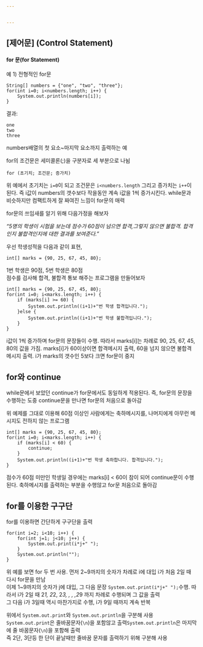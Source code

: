 ```yaml
---


---
```


<h2 id="제어문-control-statement">[제어문] (Control Statement)</h2>
<h4 id="for-문for-statement">for 문(for Statement)</h4>
<p>예 1) 전형적인 for문</p>
<pre><code>String[] numbers = {"one", "two", "three"};
for(int i=0; i&lt;numbers.length; i++) {
    System.out.println(numbers[i]);
}
</code></pre>
<p>결과:</p>
<pre><code>one
two
three
</code></pre>
<p>numbers배열의 첫 요소~마지막 요소까지 출력하는 예</p>
<p>for의 조건문은 세미콜론(;)을 구분자로 세 부분으로 나뉨</p>
<pre><code>for (초기치; 조건문; 증가치)
</code></pre>
<p>위 예에서 초기치는  <code>i=0</code>이 되고 조건문은  <code>i&lt;numbers.length</code> 그리고 증가치는  <code>i++</code>이 된다. 즉 i값이 numbers의 갯수보다 작을동안 계속 i값을 1씩 증가시킨다. while문과 비슷하지만 컴팩트하게 잘 짜여진 느낌이 for문의 매력</p>
<p>for문의 쓰임새를 알기 위해 다음가정을 해보자</p>
<p><em>“5명의 학생이 시험을 보는데 점수가 60점이 넘으면 합격,그렇지 않으면 불합격. 합격인지 불합격인지에 대한 결과를 보여준다.”</em></p>
<p>우선 학생성적을 다음과 같이 표현,</p>
<pre><code>int[] marks = {90, 25, 67, 45, 80};
</code></pre>
<p>1번 학생은 90점, 5번 학생은 80점<br>
점수를 검사해 합격, 불합격 통보 해주는 프로그램을 만들어보자</p>
<pre><code>int[] marks = {90, 25, 67, 45, 80};
for(int i=0; i&lt;marks.length; i++) {
    if (marks[i] &gt;= 60) {
        System.out.println((i+1)+"번 학생 합격입니다.");
    }else {
        System.out.println((i+1)+"번 학생 불합격입니다.");
    }
}
</code></pre>
<p>i값이 1씩 증가하며 for문의 문장들이 수행. 따라서 marks[i]는 차례로 90, 25, 67, 45, 80의 값을 가짐. marks[i]가 60이상이면 합격메시지 출력, 60을 넘지 않으면 불합격 메시지 출력. i가 marks의 갯수인 5보다 크면 for문이 중지</p>
<h2 id="for와-continue">for와 continue</h2>
<p>while문에서 보았던 continue가 for문에서도 동일하게 적용된다. 즉, for문의 문장을 수행하는 도중 continue문을 만나면 for문의 처음으로 돌아감</p>
<p>위 예제를 그대로 이용해 60점 이상인 사람에게는 축하메시지를, 나머지에게 아무런 메시지도 전하지 않는 프로그램</p>
<pre><code>int[] marks = {90, 25, 67, 45, 80};
for(int i=0; i&lt;marks.length; i++) {
    if (marks[i] &lt; 60) {
        continue;
    }
    System.out.println((i+1)+"번 학생 축하합니다. 합격입니다.");
}
</code></pre>
<p>점수가 60점 미만인 학생일 경우에는 marks[i] &lt; 60이 참이 되어 continue문이 수행된다. 축하메시지를 출력하는 부분을 수행않고 for문 처음으로 돌아감</p>
<h2 id="for를-이용한-구구단">for를 이용한 구구단</h2>
<p>for를 이용하면 간단하게 구구단을 출력</p>
<pre><code>for(int i=2; i&lt;10; i++) {
    for(int j=1; j&lt;10; j++) {
        System.out.print(i*j+" ");
    }
    System.out.println("");
}
</code></pre>
<p>위 예를 보면 for 두 번 사용. 먼저 2~9까지의 숫자가 차례로 i에 대입 i가 처음 2일 때 다시 for문을 만남<br>
이제 1~9까지의 숫자가 j에 대입, 그 다음 문장 <code>System.out.print(i*j+" ");</code>수행. 따라서 i가 2일 때 2<em>1, 2</em>2, 2<em>3, , , ,2</em>9 까지 차례로 수행되며 그 값을 출력<br>
그 다음 i가 3일때 역시 마찬가지로 수행, i가 9일 때까지 계속 반복</p>
<p>위에서  <code>System.out.print</code>와  <code>System.out.println</code>을 구분해 사용 <code>System.out.print</code>은 줄바꿈문자(<code>\n</code>)을 포함않고 출력<code>System.out.println</code>은 마지막에 줄 바꿈문자(<code>\n</code>)을 포함해 출력<br>
즉 2단, 3단등 한 단이 끝날때만 줄바꿈 문자를 출력하기 위해 구분해 사용</p>

